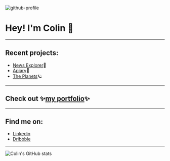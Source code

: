 ![github-profile](https://user-images.githubusercontent.com/77926563/147447198-89c58801-ea0c-4d25-a0bf-fd97cfc7fcad.png)


# Hey! I'm Colin 👋

---

## Recent projects:
 - [News Explorer](https://github.com/cjmaret/news-explorer-frontend)📰
 - [Apiary](https://github.com/cjmaret/apiary)🐝
 - [The Planets](https://github.com/cjmaret/planets-fact-site-react)🪐

---

## Check out ✨[my portfolio](colinmaretsky.com)✨

---

## Find me on:
 - [Linkedin](https://www.linkedin.com/in/colin-maretsky/)
- [Dribbble](https://dribbble.com/cjmaret)

---

![Colin's GitHub stats](https://github-readme-stats.vercel.app/api?username=cjmaret&show_icons=true&hide=stars)
